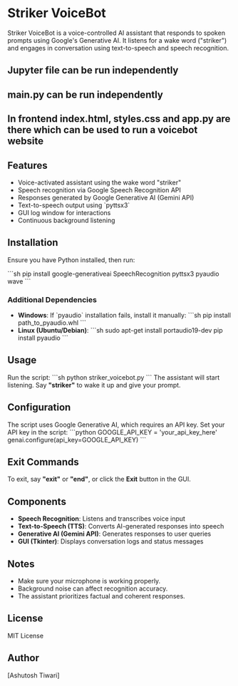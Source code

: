 # Striker VoiceBot

Striker VoiceBot is a voice-controlled AI assistant that responds to spoken prompts using Google's Generative AI. It listens for a wake word ("striker") and engages in conversation using text-to-speech and speech recognition.

## Jupyter file can be run independently
## main.py can be run independently
## In frontend index.html, styles.css and app.py are there which can be used to run a voicebot website

## Features
- Voice-activated assistant using the wake word "striker"
- Speech recognition via Google Speech Recognition API
- Responses generated by Google Generative AI (Gemini API)
- Text-to-speech output using \`pyttsx3\`
- GUI log window for interactions
- Continuous background listening

## Installation
Ensure you have Python installed, then run:

\`\`\`sh
pip install google-generativeai SpeechRecognition pyttsx3 pyaudio wave
\`\`\`

### Additional Dependencies
- **Windows**: If \`pyaudio\` installation fails, install it manually:
  \`\`\`sh
  pip install path_to_pyaudio.whl
  \`\`\`
- **Linux (Ubuntu/Debian)**:
  \`\`\`sh
  sudo apt-get install portaudio19-dev
  pip install pyaudio
  \`\`\`

## Usage
Run the script:
\`\`\`sh
python striker_voicebot.py
\`\`\`
The assistant will start listening. Say **"striker"** to wake it up and give your prompt.

## Configuration
The script uses Google Generative AI, which requires an API key. Set your API key in the script:
\`\`\`python
GOOGLE_API_KEY = 'your_api_key_here'
genai.configure(api_key=GOOGLE_API_KEY)
\`\`\`

## Exit Commands
To exit, say **"exit"** or **"end"**, or click the **Exit** button in the GUI.

## Components
- **Speech Recognition**: Listens and transcribes voice input
- **Text-to-Speech (TTS)**: Converts AI-generated responses into speech
- **Generative AI (Gemini API)**: Generates responses to user queries
- **GUI (Tkinter)**: Displays conversation logs and status messages

## Notes
- Make sure your microphone is working properly.
- Background noise can affect recognition accuracy.
- The assistant prioritizes factual and coherent responses.

## License
MIT License

## Author
[Ashutosh Tiwari]
